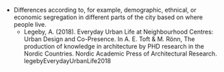 - Differences according to, for example, demographic, ethnical, or economic segregation in different parts of the city based on where people live.
	- Legeby, A. (2018). Everyday Urban Life at Neighbourhood Centres: Urban Design and Co-Presence. In A. E. Toft & M. Rönn, The production of knowledge in architecture by PHD research in the Nordic Countries. Nordic Academic Press of Architectural Research. legebyEverydayUrbanLife2018
